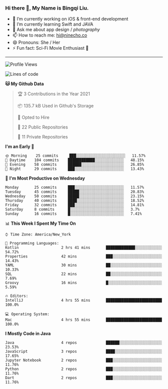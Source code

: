 ### Hi there 👋, My Name is Bingqi Liu.

- 🔭 I’m currently working on iOS & front-end development
- 🌱 I’m currently learning Swift and JAVA
- 💬 Ask me about app design / *photography*
- 📫 How to reach me: hi@ninecho.co
- 😄 Pronouns: She / Her
- ⚡ Fun fact: Sci-Fi Movie Enthusiast 🚀

---

<!--START_SECTION:waka-->
![Profile Views](http://img.shields.io/badge/Profile%20Views-0-blue)

![Lines of code](https://img.shields.io/badge/From%20Hello%20World%20I%27ve%20Written-3.0%20million%20lines%20of%20code-blue)

**🐱 My Github Data** 

> 🏆 3 Contributions in the Year 2021
 > 
> 📦 135.7 kB Used in Github's Storage 
 > 
> 💼 Opted to Hire
 > 
> 📜 22 Public Repositories 
 > 
> 🔑 11 Private Repositories  
 > 
**I'm an Early 🐤** 

```text
🌞 Morning    25 commits     ███░░░░░░░░░░░░░░░░░░░░░░   11.57% 
🌆 Daytime    104 commits    ████████████░░░░░░░░░░░░░   48.15% 
🌃 Evening    58 commits     ██████░░░░░░░░░░░░░░░░░░░   26.85% 
🌙 Night      29 commits     ███░░░░░░░░░░░░░░░░░░░░░░   13.43%

```
📅 **I'm Most Productive on Wednesday** 

```text
Monday       25 commits     ███░░░░░░░░░░░░░░░░░░░░░░   11.57% 
Tuesday      45 commits     █████░░░░░░░░░░░░░░░░░░░░   20.83% 
Wednesday    50 commits     █████░░░░░░░░░░░░░░░░░░░░   23.15% 
Thursday     40 commits     ████░░░░░░░░░░░░░░░░░░░░░   18.52% 
Friday       32 commits     ███░░░░░░░░░░░░░░░░░░░░░░   14.81% 
Saturday     8 commits      █░░░░░░░░░░░░░░░░░░░░░░░░   3.7% 
Sunday       16 commits     █░░░░░░░░░░░░░░░░░░░░░░░░   7.41%

```


📊 **This Week I Spent My Time On** 

```text
⌚︎ Time Zone: America/New_York

💬 Programming Languages: 
Kotlin                   2 hrs 41 mins       █████████████░░░░░░░░░░░░   54.72% 
Properties               42 mins             ███░░░░░░░░░░░░░░░░░░░░░░   14.43% 
YAML                     30 mins             ██░░░░░░░░░░░░░░░░░░░░░░░   10.33% 
SQL                      22 mins             ██░░░░░░░░░░░░░░░░░░░░░░░   7.69% 
Groovy                   16 mins             █░░░░░░░░░░░░░░░░░░░░░░░░   5.59%

🔥 Editors: 
IntelliJ                 4 hrs 55 mins       █████████████████████████   100.0%

💻 Operating System: 
Mac                      4 hrs 55 mins       █████████████████████████   100.0%

```

**I Mostly Code in Java** 

```text
Java                     4 repos             ██████░░░░░░░░░░░░░░░░░░░   23.53% 
JavaScript               3 repos             ████░░░░░░░░░░░░░░░░░░░░░   17.65% 
Jupyter Notebook         2 repos             ███░░░░░░░░░░░░░░░░░░░░░░   11.76% 
Python                   2 repos             ███░░░░░░░░░░░░░░░░░░░░░░   11.76% 
Dart                     2 repos             ███░░░░░░░░░░░░░░░░░░░░░░   11.76%

```



<!--END_SECTION:waka-->
